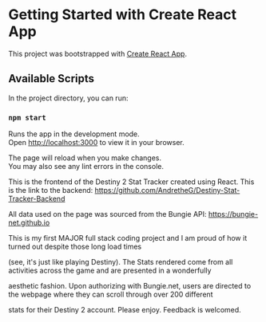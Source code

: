 # Getting Started with Create React App

This project was bootstrapped with [Create React App](https://github.com/facebook/create-react-app).

## Available Scripts

In the project directory, you can run:

### `npm start`

Runs the app in the development mode.\
Open [http://localhost:3000](http://localhost:3000) to view it in your browser.

The page will reload when you make changes.\
You may also see any lint errors in the console.




This is the frontend of the Destiny 2 Stat Tracker created using React. This is the link to the backend: https://github.com/AndretheG/Destiny-Stat-Tracker-Backend

All data used on the page was sourced from the Bungie API: https://bungie-net.github.io

This is my first MAJOR full stack coding project and I am proud of how it turned out despite those long load times 

(see, it's just like playing Destiny). The Stats rendered come from all activities across the game and are presented in a wonderfully

aesthetic fashion. Upon authorizing with Bungie.net, users are directed to the webpage where they can scroll through over 200 different

stats for their Destiny 2 account. Please enjoy. Feedback is welcomed.